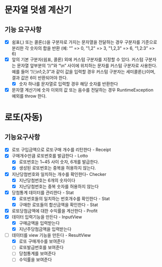 # 문자열 덧셈 계산기
## 기능 요구사항

* [x] 쉼표(,) 또는 콜론(:)을 구분자로 가지는 문자열을 전달하는 경우 구분자를 기준으로 분리한 각 숫자의 합을 반환 (예: “” => 0, "1,2" => 3, "1,2,3" => 6, “1,2:3” => 6)
* [x] 앞의 기본 구분자(쉼표, 콜론) 외에 커스텀 구분자를 지정할 수 있다. 커스텀 구분자는 문자열 앞부분의 “//”와 “\n” 사이에 위치하는 문자를 커스텀 구분자로 사용한다. 예를 들어 “//;\n1;2;3”과 같이 값을 입력할 경우 커스텀 구분자는 세미콜론(;)이며, 결과 값은 6이 반환되어야 한다.
  * [x] 숫자 하나를 문자열로 입력할 경우 해당 숫자를 반환한다
* [x] 문자열 계산기에 숫자 이외의 값 또는 음수를 전달하는 경우 RuntimeException 예외를 throw 한다.

# 로또(자동)
## 기능요구사항
* [x] 로또 구입금액으로 로또구매 개수를 리턴한다 - Receipt
* [x] 구매개수만큼 로또번호를 발급한다 - Lotto
  * [x] 로또번호는 1~45 사이 숫자, 6개를 발급한다.
  * [x] 생성된 로또번호는 중복을 허용하지 않는다.
* [x] 지난당첨번호와 일치하는 개수를 확인한다- Checker
  * [x] 지난당첨번호는 6개의 숫자이다
  * [x] 지난당첨번호는 중복 숫자를 허용하지 않는다
* [x] 당첨통계 데이터를 관리한다 - Stat
  * [x] 로또번호들의 일치하는 번호개수를 확인한다 - Stat
  * [x] 구매한 로또들의 합산금액을 확인한다 - Stat
* [x] 로또당첨금액에 대한 수익률을 계산한다 - Profit
* [x] 데이터 입력기능을 만든다 - InputView
  * [x] 구매금액을 입력받는다
  * [x] 지난주당첨금액을 입력받는다
* [ ] 데이터를 view 기능을 만든다 - ResultView
  * [x] 로또 구매개수를 보여준다
  * [ ] 로또발급번호를 보여준다
  * [ ] 당첨통계를 보여준다
  * [ ] 수익률을 보여준다
